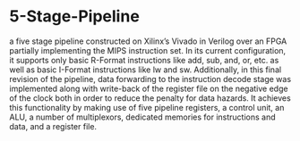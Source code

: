 # 5-Stage-Pipeline
a five stage pipeline constructed on Xilinx’s Vivado in Verilog over an FPGA partially implementing the MIPS instruction set. In its current configuration, it supports only basic R-Format instructions like add, sub, and, or, etc. as well as basic I-Format instructions like lw and sw. Additionally, in this final revision of the pipeline, data forwarding to the instruction decode stage was implemented along with write-back of the register file on the negative edge of the clock both in order to reduce the penalty for data hazards. It achieves this functionality by making use of five pipeline registers, a control unit, an ALU, a number of multiplexors, dedicated memories for instructions and data, and a register file.
